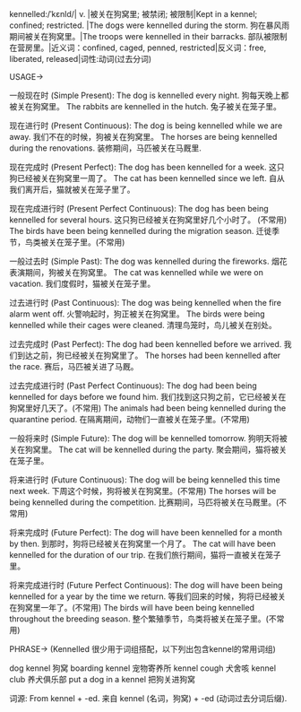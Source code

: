 kennelled:/ˈkɛnld/| v. |被关在狗窝里;  被禁闭;  被限制|Kept in a kennel; confined; restricted. |The dogs were kennelled during the storm. 狗在暴风雨期间被关在狗窝里。|The troops were kennelled in their barracks. 部队被限制在营房里。|近义词：confined, caged, penned, restricted|反义词：free, liberated, released|词性:动词(过去分词)


USAGE->

一般现在时 (Simple Present):
The dog is kennelled every night. 狗每天晚上都被关在狗窝里。
The rabbits are kennelled in the hutch. 兔子被关在笼子里。


现在进行时 (Present Continuous):
The dog is being kennelled while we are away. 我们不在的时候，狗被关在狗窝里。
The horses are being kennelled during the renovations.  装修期间，马匹被关在马厩里.


现在完成时 (Present Perfect):
The dog has been kennelled for a week. 这只狗已经被关在狗窝里一周了。
The cat has been kennelled since we left. 自从我们离开后，猫就被关在笼子里了。


现在完成进行时 (Present Perfect Continuous):
The dog has been being kennelled for several hours. 这只狗已经被关在狗窝里好几个小时了。 (不常用)
The birds have been being kennelled during the migration season.  迁徙季节，鸟类被关在笼子里。(不常用)


一般过去时 (Simple Past):
The dog was kennelled during the fireworks.  烟花表演期间，狗被关在狗窝里。
The cat was kennelled while we were on vacation. 我们度假时，猫被关在笼子里。


过去进行时 (Past Continuous):
The dog was being kennelled when the fire alarm went off. 火警响起时，狗正被关在狗窝里。
The birds were being kennelled while their cages were cleaned. 清理鸟笼时，鸟儿被关在别处。


过去完成时 (Past Perfect):
The dog had been kennelled before we arrived. 我们到达之前，狗已经被关在狗窝里了。
The horses had been kennelled after the race. 赛后，马匹被关进了马厩。


过去完成进行时 (Past Perfect Continuous):
The dog had been being kennelled for days before we found him. 我们找到这只狗之前，它已经被关在狗窝里好几天了。(不常用)
The animals had been being kennelled during the quarantine period. 在隔离期间，动物们一直被关在笼子里。(不常用)


一般将来时 (Simple Future):
The dog will be kennelled tomorrow. 狗明天将被关在狗窝里。
The cat will be kennelled during the party. 聚会期间，猫将被关在笼子里。


将来进行时 (Future Continuous):
The dog will be being kennelled this time next week.  下周这个时候，狗将被关在狗窝里。(不常用)
The horses will be being kennelled during the competition. 比赛期间，马匹将被关在马厩里。(不常用)


将来完成时 (Future Perfect):
The dog will have been kennelled for a month by then. 到那时，狗将已经被关在狗窝里一个月了。
The cat will have been kennelled for the duration of our trip. 在我们旅行期间，猫将一直被关在笼子里。


将来完成进行时 (Future Perfect Continuous):
The dog will have been being kennelled for a year by the time we return. 等我们回来的时候，狗将已经被关在狗窝里一年了。(不常用)
The birds will have been being kennelled throughout the breeding season.  整个繁殖季节，鸟类将被关在笼子里。(不常用)




PHRASE->
(Kennelled 很少用于词组搭配，以下列出包含kennel的常用词组)

dog kennel  狗窝
boarding kennel  宠物寄养所
kennel cough 犬舍咳
kennel club  养犬俱乐部
put a dog in a kennel  把狗关进狗窝


词源: From kennel + -ed.  来自 kennel (名词，狗窝) + -ed (动词过去分词后缀).
